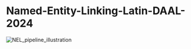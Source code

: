 # Named-Entity-Linking-Latin-DAAL-2024
![NEL_pipeline_illustration](https://github.com/evelien-degraaf/Named-Entity-Linking-Latin-DAAL-2024/assets/127041405/07fdb0ce-6dd2-43ef-900f-e04acb7b1f40)
